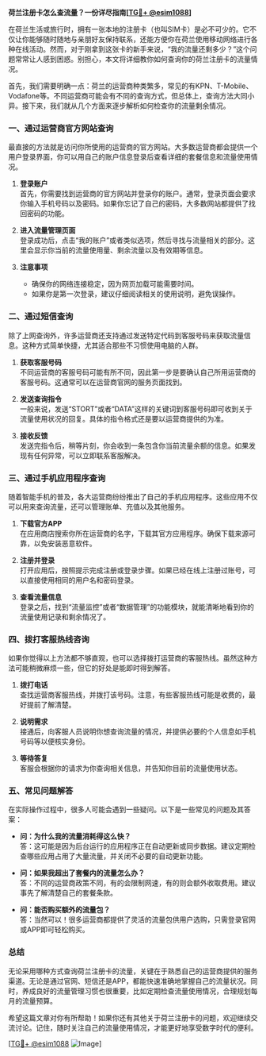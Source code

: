 **荷兰注册卡怎么查流量？一份详尽指南[[TG💪+ @esim1088](https://t.me/s/esim1088)]**

在荷兰生活或旅行时，拥有一张本地的注册卡（也叫SIM卡）是必不可少的。它不仅让你能够随时随地与亲朋好友保持联系，还能方便你在荷兰使用移动网络进行各种在线活动。然而，对于刚拿到这张卡的新手来说，“我的流量还剩多少？”这个问题常常让人感到困惑。别担心，本文将详细教你如何查询你的荷兰注册卡的流量情况。

首先，我们需要明确一点：荷兰的运营商种类繁多，常见的有KPN、T-Mobile、Vodafone等。不同运营商可能会有不同的查询方式，但总体上，查询方法大同小异。接下来，我们就从几个方面来逐步解析如何检查你的流量剩余情况。

### 一、通过运营商官方网站查询

最直接的方法就是访问你所使用的运营商的官方网站。大多数运营商都会提供一个用户登录界面，你可以用自己的账户信息登录后查看详细的套餐信息和流量使用情况。

1. **登录账户**  
   首先，你需要找到运营商的官方网站并登录你的账户。通常，登录页面会要求你输入手机号码以及密码。如果你忘记了自己的密码，大多数网站都提供了找回密码的功能。

2. **进入流量管理页面**  
   登录成功后，点击“我的账户”或者类似选项，然后寻找与流量相关的部分。这里会显示你当前的流量使用量、剩余流量以及有效期等信息。

3. **注意事项**  
   - 确保你的网络连接稳定，因为网页加载可能需要时间。
   - 如果你是第一次登录，建议仔细阅读相关的使用说明，避免误操作。

### 二、通过短信查询

除了上网查询外，许多运营商还支持通过发送特定代码到客服号码来获取流量信息。这种方式简单快捷，尤其适合那些不习惯使用电脑的人群。

1. **获取客服号码**  
   不同运营商的客服号码可能有所不同，因此第一步是要确认自己所用运营商的客服号码。这通常可以在运营商官网的服务页面找到。

2. **发送查询指令**  
   一般来说，发送“STORT”或者“DATA”这样的关键词到客服号码即可收到关于流量使用状况的回复。具体的指令格式还是要以运营商提供的为准。

3. **接收反馈**  
   发送完指令后，稍等片刻，你会收到一条包含你当前流量余额的信息。如果发现有任何异常，可以立即联系客服解决。

### 三、通过手机应用程序查询

随着智能手机的普及，各大运营商纷纷推出了自己的手机应用程序。这些应用不仅可以用来查询流量，还可以管理账单、充值以及其他服务。

1. **下载官方APP**  
   在应用商店搜索你所在运营商的名字，下载其官方应用程序。确保下载来源可靠，以免安装恶意软件。

2. **注册并登录**  
   打开应用后，按照提示完成注册或登录步骤。如果已经在线上注册过账号，可以直接使用相同的用户名和密码登录。

3. **查看流量信息**  
   登录之后，找到“流量监控”或者“数据管理”的功能模块，就能清晰地看到你的流量使用记录和剩余情况了。

### 四、拨打客服热线咨询

如果你觉得以上方法都不够直观，也可以选择拨打运营商的客服热线。虽然这种方法可能稍微麻烦一些，但它的好处是能即时得到解答。

1. **拨打电话**  
   查找运营商客服热线，并拨打该号码。注意，有些客服热线可能是收费的，最好提前了解清楚。

2. **说明需求**  
   接通后，向客服人员说明你想查询流量的情况，并提供必要的个人信息如手机号码等以便核实身份。

3. **等待答复**  
   客服会根据你的请求为你查询相关信息，并告知你目前的流量使用状态。

### 五、常见问题解答

在实际操作过程中，很多人可能会遇到一些疑问。以下是一些常见的问题及其答案：

- **问：为什么我的流量消耗得这么快？**  
  答：这可能是因为后台运行的应用程序正在自动更新或同步数据。建议定期检查哪些应用占用了大量流量，并关闭不必要的自动更新功能。

- **问：如果我超出了套餐内的流量怎么办？**  
  答：不同的运营商政策不同，有的会限制网速，有的则会额外收取费用。建议事先了解清楚自己的套餐条款。

- **问：能否购买额外的流量包？**  
  答：当然可以！很多运营商都提供了灵活的流量包供用户选购，只需登录官网或APP即可轻松购买。

### 总结

无论采用哪种方式查询荷兰注册卡的流量，关键在于熟悉自己的运营商提供的服务渠道。无论是通过官网、短信还是APP，都能快速准确地掌握自己的流量状况。同时，养成良好的流量管理习惯也很重要，比如定期检查流量使用情况，合理规划每月的流量预算。

希望这篇文章对你有所帮助！如果你还有其他关于荷兰注册卡的问题，欢迎继续交流讨论。记住，随时关注自己的流量使用情况，才能更好地享受数字时代的便利。

[[TG💪+ @esim1088](https://t.me/s/esim1088) ![Image](https://i.postimg.cc/4NQfJmqS/Snipaste-2025-05-13-00-14-12.png)]